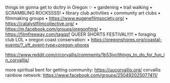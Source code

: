 things im gonna get to do/try in Oregon ✨️
• gardening
• trail walking
• SCRAMBLING ROCKSSSS!
• library club activities
• community art clubs
• filmmaking groups
	• https://www.eugenefilmsociety.org/
	• https://catalystfilmcollective.org/
	• https://m.facebook.com/groups/oregonfmg/
	• https://filmfreeway.com/tagqsf QUEER SHORTS FESTIVAL!!!!!
• foraging club LOL
• oregon coast conservation:
	• https://oregonshores.org/coastal-events/?_sft_event-type=oregon-shores

https://www.reddit.com/r/corvallis/comments/1b53jvr/things_to_do_for_fun_in_corvallis/

more spiritual bent for getting community: https://uucorvallis.org/
corvallis rainbow network: https://www.facebook.com/groups/250492025077411/ 